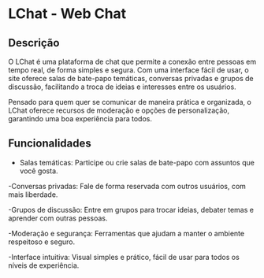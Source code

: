 # LChat - Web Chat

## Descrição
O LChat é uma plataforma de chat que permite a conexão entre pessoas em tempo real, de forma simples e segura. Com uma interface fácil de usar, o site oferece salas de bate-papo temáticas, conversas privadas e grupos de discussão, facilitando a troca de ideias e interesses entre os usuários.

Pensado para quem quer se comunicar de maneira prática e organizada, o LChat oferece recursos de moderação e opções de personalização, garantindo uma boa experiência para todos.

## Funcionalidades

- Salas temáticas: Participe ou crie salas de bate-papo com assuntos que você gosta.

-Conversas privadas: Fale de forma reservada com outros usuários, com mais liberdade.

-Grupos de discussão: Entre em grupos para trocar ideias, debater temas e aprender com outras pessoas.

-Moderação e segurança: Ferramentas que ajudam a manter o ambiente respeitoso e seguro.

-Interface intuitiva: Visual simples e prático, fácil de usar para todos os níveis de experiência.




